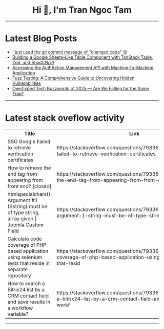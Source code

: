 <h1 align="center">Hi 👋, I'm Tran Ngoc Tam</h1>

---

# Latest Blog Posts 
<!-- BLOG-POST-LIST:START -->
- [I just used the git commit message of &quot;changed code&quot; 🙃](https://dev.to/ben/i-just-used-the-git-commit-message-of-changed-code-3n18)
- [Building a Google Sheets–Like Table Component with TanStack Table, Zod, and ShadCN/UI](https://dev.to/jacksonkasi/building-a-google-sheets-like-table-component-with-tanstack-table-zod-and-shadcnui-1ped)
- [Accessing the AuthAction Management API with Machine-to-Machine Application](https://dev.to/authaction/accessing-the-authaction-management-api-with-machine-to-machine-application-4kk1)
- [Fuzz Testing: A Comprehensive Guide to Uncovering Hidden Vulnerabilities](https://dev.to/keploy/fuzz-testing-a-comprehensive-guide-to-uncovering-hidden-vulnerabilities-2dci)
- [Overhyped Tech Buzzwords of 2025 — Are We Falling for the Same Trap?](https://dev.to/digitalminds/overhyped-tech-buzzwords-of-2025-are-we-falling-for-the-same-trap-2o0b)
<!-- BLOG-POST-LIST:END -->

---

# Latest stack oveflow activity
<table>
  <tr><th>Title</th><th>Link</th></tr>
  <!-- STACKOVERFLOW:START --><tr><td>SSO Google Failed to retrieve verification certificates</td><td>https://stackoverflow.com/questions/79336670/sso-google-failed-to-retrieve-verification-certificates</td></tr><tr><td>How to remove the end tag from appearing from front end? [closed]</td><td>https://stackoverflow.com/questions/79336563/how-to-remove-the-end-tag-from-appearing-from-front-end</td></tr><tr><td>htmlspecialchars&lpar;&rpar;: Argument #1 &lpar;$string&rpar; must be of type string, array given | Joomla Custom Field</td><td>https://stackoverflow.com/questions/79336502/htmlspecialchars-argument-1-string-must-be-of-type-string-array-given</td></tr><tr><td>Calculate code coverage of PHP based application using selenium tests that reside in separate repository</td><td>https://stackoverflow.com/questions/79336276/calculate-code-coverage-of-php-based-application-using-selenium-tests-that-resid</td></tr><tr><td>How to search a Bitrix24 list by a CRM contact field and save results in a workflow variable?</td><td>https://stackoverflow.com/questions/79336165/how-to-search-a-bitrix24-list-by-a-crm-contact-field-and-save-results-in-a-workf</td></tr><!-- STACKOVERFLOW:END -->
</table>

---


